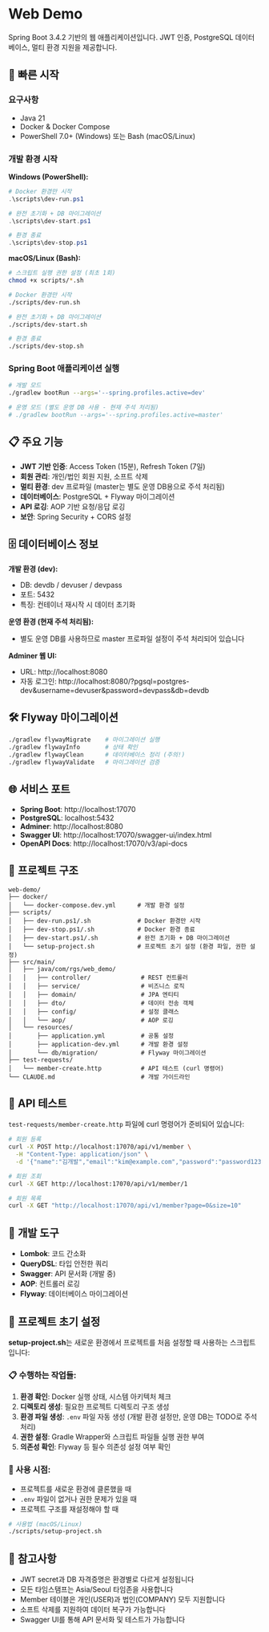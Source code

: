 # Web Demo

Spring Boot 3.4.2 기반의 웹 애플리케이션입니다. JWT 인증, PostgreSQL 데이터베이스, 멀티 환경 지원을 제공합니다.

## 🚀 빠른 시작

### 요구사항
- Java 21
- Docker & Docker Compose
- PowerShell 7.0+ (Windows) 또는 Bash (macOS/Linux)

### 개발 환경 시작

**Windows (PowerShell):**
```powershell
# Docker 환경만 시작
.\scripts\dev-run.ps1

# 완전 초기화 + DB 마이그레이션
.\scripts\dev-start.ps1

# 환경 종료
.\scripts\dev-stop.ps1
```

**macOS/Linux (Bash):**
```bash
# 스크립트 실행 권한 설정 (최초 1회)
chmod +x scripts/*.sh

# Docker 환경만 시작  
./scripts/dev-run.sh

# 완전 초기화 + DB 마이그레이션
./scripts/dev-start.sh

# 환경 종료
./scripts/dev-stop.sh
```

### Spring Boot 애플리케이션 실행
```bash
# 개발 모드
./gradlew bootRun --args='--spring.profiles.active=dev'

# 운영 모드 (별도 운영 DB 사용 - 현재 주석 처리됨)
# ./gradlew bootRun --args='--spring.profiles.active=master'
```

## 📋 주요 기능

- **JWT 기반 인증**: Access Token (15분), Refresh Token (7일)
- **회원 관리**: 개인/법인 회원 지원, 소프트 삭제
- **멀티 환경**: dev 프로파일 (master는 별도 운영 DB용으로 주석 처리됨)
- **데이터베이스**: PostgreSQL + Flyway 마이그레이션
- **API 로깅**: AOP 기반 요청/응답 로깅
- **보안**: Spring Security + CORS 설정

## 🗄️ 데이터베이스 정보

**개발 환경 (dev):**
- DB: devdb / devuser / devpass
- 포트: 5432
- 특징: 컨테이너 재시작 시 데이터 초기화

**운영 환경 (현재 주석 처리됨):**
- 별도 운영 DB를 사용하므로 master 프로파일 설정이 주석 처리되어 있습니다

**Adminer 웹 UI:**
- URL: http://localhost:8080
- 자동 로그인: http://localhost:8080/?pgsql=postgres-dev&username=devuser&password=devpass&db=devdb

## 🛠️ Flyway 마이그레이션

```bash
./gradlew flywayMigrate    # 마이그레이션 실행
./gradlew flywayInfo       # 상태 확인  
./gradlew flywayClean      # 데이터베이스 정리 (주의!)
./gradlew flywayValidate   # 마이그레이션 검증
```

## 🌐 서비스 포트

- **Spring Boot**: http://localhost:17070
- **PostgreSQL**: localhost:5432
- **Adminer**: http://localhost:8080
- **Swagger UI**: http://localhost:17070/swagger-ui/index.html
- **OpenAPI Docs**: http://localhost:17070/v3/api-docs

## 📁 프로젝트 구조

```
web-demo/
├── docker/
│   └── docker-compose.dev.yml      # 개발 환경 설정
├── scripts/
│   ├── dev-run.ps1/.sh             # Docker 환경만 시작
│   ├── dev-stop.ps1/.sh            # Docker 환경 종료  
│   ├── dev-start.ps1/.sh           # 완전 초기화 + DB 마이그레이션
│   └── setup-project.sh            # 프로젝트 초기 설정 (환경 파일, 권한 설정)
├── src/main/
│   ├── java/com/rgs/web_demo/
│   │   ├── controller/              # REST 컨트롤러
│   │   ├── service/                 # 비즈니스 로직
│   │   ├── domain/                  # JPA 엔티티
│   │   ├── dto/                     # 데이터 전송 객체
│   │   ├── config/                  # 설정 클래스
│   │   └── aop/                     # AOP 로깅
│   └── resources/
│       ├── application.yml          # 공통 설정
│       ├── application-dev.yml      # 개발 환경 설정
│       └── db/migration/            # Flyway 마이그레이션
├── test-requests/
│   └── member-create.http           # API 테스트 (curl 명령어)
└── CLAUDE.md                        # 개발 가이드라인
```

## 🧪 API 테스트

`test-requests/member-create.http` 파일에 curl 명령어가 준비되어 있습니다:

```bash
# 회원 등록
curl -X POST http://localhost:17070/api/v1/member \
  -H "Content-Type: application/json" \
  -d '{"name":"김개발","email":"kim@example.com","password":"password123","memberType":"USER"}'

# 회원 조회
curl -X GET http://localhost:17070/api/v1/member/1

# 회원 목록
curl -X GET "http://localhost:17070/api/v1/member?page=0&size=10"
```

## 🔧 개발 도구

- **Lombok**: 코드 간소화
- **QueryDSL**: 타입 안전한 쿼리
- **Swagger**: API 문서화 (개발 중)
- **AOP**: 컨트롤러 로깅
- **Flyway**: 데이터베이스 마이그레이션

## 🔧 프로젝트 초기 설정

**setup-project.sh**는 새로운 환경에서 프로젝트를 처음 설정할 때 사용하는 스크립트입니다:

### 📋 수행하는 작업들:
1. **환경 확인**: Docker 실행 상태, 시스템 아키텍처 체크
2. **디렉토리 생성**: 필요한 프로젝트 디렉토리 구조 생성
3. **환경 파일 생성**: `.env` 파일 자동 생성 (개발 환경 설정만, 운영 DB는 TODO로 주석 처리)
4. **권한 설정**: Gradle Wrapper와 스크립트 파일들 실행 권한 부여
5. **의존성 확인**: Flyway 등 필수 의존성 설정 여부 확인

### 🎯 사용 시점:
- 프로젝트를 새로운 환경에 클론했을 때
- `.env` 파일이 없거나 권한 문제가 있을 때  
- 프로젝트 구조를 재설정해야 할 때

```bash
# 사용법 (macOS/Linux)
./scripts/setup-project.sh
```

## 📝 참고사항

- JWT secret과 DB 자격증명은 환경별로 다르게 설정됩니다
- 모든 타임스탬프는 Asia/Seoul 타임존을 사용합니다  
- Member 테이블은 개인(USER)과 법인(COMPANY) 모두 지원합니다
- 소프트 삭제를 지원하여 데이터 복구가 가능합니다
- Swagger UI를 통해 API 문서화 및 테스트가 가능합니다